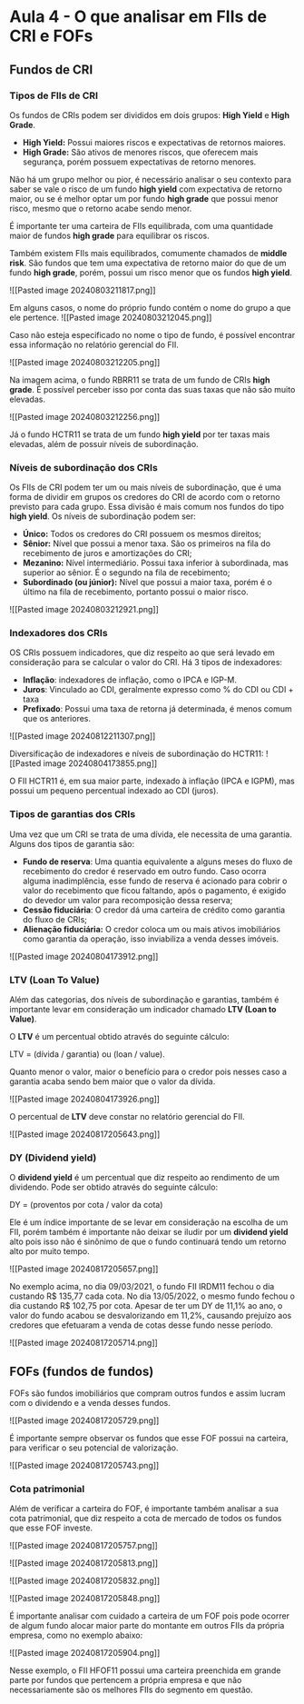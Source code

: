 
# Aula 4 - O que analisar em FIIs de CRI e FOFs

## Fundos de CRI

### Tipos de FIIs de CRI

Os fundos de CRIs podem ser divididos em dois grupos: **High Yield** e **High Grade**.

- **High Yield:** Possui maiores riscos e expectativas de retornos maiores.
- **High Grade:** São ativos de menores riscos, que oferecem mais segurança, porém possuem expectativas de retorno menores.

Não há um grupo melhor ou pior, é necessário analisar o seu contexto para saber se vale o risco de um fundo **high yield** com expectativa de retorno maior, ou se é melhor optar um por fundo **high grade** que possui menor risco, mesmo que o retorno acabe sendo menor.

É importante ter uma carteira de FIIs equilibrada, com uma quantidade maior de fundos **high grade** para equilibrar os riscos.

Também existem FIIs mais equilibrados, comumente chamados de **middle risk**. São fundos que tem uma expectativa de retorno maior do que de um fundo **high grade**, porém, possui um risco menor que os fundos **high yield**.

![[Pasted image 20240803211817.png]]

Em alguns casos, o nome do próprio fundo contém o nome do grupo a que ele pertence.
![[Pasted image 20240803212045.png]]

Caso não esteja especificado no nome o tipo de fundo, é possível encontrar essa informação no relatório gerencial do FII.

![[Pasted image 20240803212205.png]]

Na imagem acima, o fundo RBRR11 se trata de um fundo de CRIs **high grade**. É possível perceber isso por conta das suas taxas que não são muito elevadas.

![[Pasted image 20240803212256.png]]

Já o fundo HCTR11 se trata de um fundo **high yield** por ter taxas mais elevadas, além de possuir níveis de subordinação.
### Níveis de subordinação dos CRIs

Os FIIs de CRI podem ter um ou mais níveis de subordinação, que é uma forma de dividir em grupos os credores do CRI de acordo com o retorno previsto para cada grupo. Essa divisão é mais comum nos fundos do tipo **high yield**. Os níveis de subordinação podem ser:

- **Único:** Todos os credores do CRI possuem os mesmos direitos;
- **Sênior:** Nível que possui a menor taxa. São os primeiros na fila do recebimento de juros e amortizações do CRI;
- **Mezanino:** Nível intermediário. Possui taxa inferior à subordinada, mas superior ao sênior. É o segundo na fila de recebimento;
- **Subordinado (ou júnior):** Nível que possui a maior taxa, porém é o último na fila de recebimento, portanto possui o maior risco.

![[Pasted image 20240803212921.png]]
### Indexadores dos CRIs

OS CRIs possuem indicadores, que diz respeito ao que será levado em consideração para se calcular o valor do CRI. Há 3 tipos de indexadores:

- **Inflação**: indexadores de inflação, como o IPCA e IGP-M.
- **Juros**: Vinculado ao CDI, geralmente expresso como % do CDI ou CDI + taxa
- **Prefixado**: Possui uma taxa de retorna já determinada, é menos comum que os anteriores.

![[Pasted image 20240812211307.png]]

Diversificação de indexadores e níveis de subordinação do HCTR11:
![[Pasted image 20240804173855.png]]

O FII HCTR11 é, em sua maior parte, indexado à inflação (IPCA e IGPM), mas possui um pequeno percentual indexado ao CDI (juros).  
### Tipos de garantias dos CRIs

Uma vez que um CRI se trata de uma dívida, ele necessita de uma garantia. Alguns dos tipos de garantia são:

- **Fundo de reserva**: Uma quantia equivalente a alguns meses do fluxo de recebimento do credor é reservado em outro fundo. Caso ocorra alguma inadimplência, esse fundo de reserva é acionado para cobrir o valor do recebimento que ficou faltando, após o pagamento, é exigido do devedor um valor para recomposição dessa reserva;
- **Cessão fiduciária**: O credor dá uma carteira de crédito como garantia do fluxo de CRIs;
- **Alienação fiduciária:** O credor coloca um ou mais ativos imobiliários como garantia da operação, isso inviabiliza a venda desses imóveis.

![[Pasted image 20240804173912.png]]

### LTV (Loan To Value)

Além das categorias, dos níveis de subordinação e garantias, também é importante levar em consideração um indicador chamado **LTV (Loan to Value)**.

O **LTV** é um percentual obtido através do seguinte cálculo:

LTV = (dívida / garantia) ou (loan / value).

Quanto menor o valor, maior o benefício para o credor pois nesses caso a garantia acaba sendo bem maior que o valor da dívida.

![[Pasted image 20240804173926.png]]

O percentual de **LTV** deve constar no relatório gerencial do FII.

![[Pasted image 20240817205643.png]]

### DY (Dividend yield)

O **dividend yield** é um percentual que diz respeito ao rendimento de um dividendo. Pode ser obtido através do seguinte cálculo: 

DY = (proventos por cota / valor da cota)

Ele é um índice importante de se levar em consideração na escolha de um FII, porém também é importante não deixar se iludir por um **dividend yield** alto pois isso não é sinônimo de que o fundo continuará tendo um retorno alto por muito tempo.

![[Pasted image 20240817205657.png]]

No exemplo acima, no dia 09/03/2021, o fundo FII IRDM11 fechou o dia custando R$ 135,77 cada cota. No dia 13/05/2022, o mesmo fundo fechou o dia custando R$ 102,75 por cota. Apesar de ter um DY de 11,1% ao ano, o valor do fundo acabou se desvalorizando em 11,2%, causando prejuízo aos credores que efetuaram a venda de cotas desse fundo nesse período.

![[Pasted image 20240817205714.png]]

## FOFs (fundos de fundos)

FOFs são fundos imobiliários que compram outros fundos e assim lucram com o dividendo e a venda desses fundos.

![[Pasted image 20240817205729.png]]

É importante sempre observar os fundos que esse FOF possui na carteira, para verificar o seu potencial de valorização.

![[Pasted image 20240817205743.png]]

### Cota patrimonial

Além de verificar a carteira do FOF, é importante também analisar a sua cota patrimonial, que diz respeito a cota de mercado de todos os fundos que esse FOF investe.

![[Pasted image 20240817205757.png]]

![[Pasted image 20240817205813.png]]

![[Pasted image 20240817205832.png]]

![[Pasted image 20240817205848.png]]

É importante analisar com cuidado a carteira de um FOF pois pode ocorrer de algum fundo alocar maior parte do montante em outros FIIs da própria empresa, como no exemplo abaixo:

![[Pasted image 20240817205904.png]]

Nesse exemplo, o FII HFOF11 possui uma carteira preenchida em grande parte por fundos que pertencem a própria empresa e que não necessariamente são os melhores FIIs do segmento em questão.
